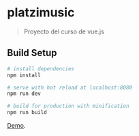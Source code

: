 # platzimusic

> Proyecto del curso de vue.js

## Build Setup

``` bash
# install dependencies
npm install

# serve with hot reload at localhost:8080
npm run dev

# build for production with minification
npm run build
```

[Demo](https://kirlled.github.io/curso-vuejs/).
